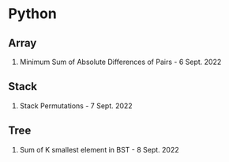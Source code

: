 # Python

## Array

1. Minimum Sum of Absolute Differences of Pairs  - 6 Sept. 2022

## Stack
1. Stack Permutations   - 7 Sept. 2022

## Tree
1. Sum of K smallest element in BST  -  8 Sept. 2022
